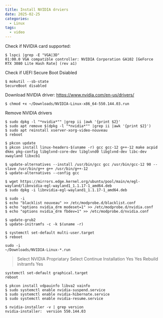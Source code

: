 ```yaml
---
title: Install NVIDIA drviers
date: 2025-02-25
categories:
  - Linux
tags:
  - video
---
```

Check if NVIDIA card supported:
```shell
$ lspci |grep -E "VGA|3D"
01:00.0 VGA compatible controller: NVIDIA Corporation GA102 [GeForce RTX 3080 Lite Hash Rate] (rev a1)
```

Check if UEFI Secure Boot Dsiabled
```shell
$ mokutil --sb-state
SecureBoot disabled
```

Download NVIDIA driver: https://www.nvidia.com/en-us/drivers/
```shell
$ chmod +x ~/Downloads/NVIDIA-Linux-x86_64-550.144.03.run
```

Remove NVIDIA drivers
```shell
$ sudo dpkg -l "*nvidia*"" |grep ii |awk '{print $2}'
$ sudo apt remove $(dpkg -l "*nvidia*"" |grep ii |awk '{print $2}')
$ sudo apt reinstall xserver-xorg-video-nouveau
$ reboot
```

```shell
$ pkcon update
$ pkcon install linux-headers-$(uname -r) gcc gcc-12 g++-12 make acpid dkms pkg-config libglvnd-core-dev libglvnd0 libglvnd-dev libc-dev xwayland libxcb1
```

```shell
$ update-alternatives --install /usr/bin/gcc gcc /usr/bin/gcc-12 90 --slave /usr/bin/g++ g++ /usr/bin/g++-12
$ update-alternatives --config gcc
```

```shell
$ wget https://mirrors.edge.kernel.org/ubuntu/pool/main/e/egl-wayland/libnvidia-egl-wayland1_1.1.17-1_amd64.deb
$ sudo dpkg -i libnvidia-egl-wayland1_1.1.17-1_amd64.deb
```

```shell
$ sudo -i
$ echo "blacklist nouveau" >> /etc/modprobe.d/blacklist.conf
$ echo "options nvidia_drm modeset=1" >> /etc/modprobe.d/nvidia.conf
$ echo "options nvidia_drm fbdev=1" >> /etc/modprobe.d/nvidia.conf
```

```shell
$ update-grub2
$ update-initramfs -c -k $(uname -r)
```

```shell
$ systemctl set-default multi-user.target
$ reboot
```

```shell
sudo -i
~/Downloads/NVIDIA-Linux-*.run
```

> Select NVIDIA Propriatary
> Select Continue Installation
> Yes
> Yes
> Rebuild initramfs
> Yes

```shell
systemctl set-default graphical.target
reboot
```

```shell
$ pkcon install vdpauinfo libva2 vainfo
$ sudo systemctl enable nvidia-suspend.service
$ sudo systemctl enable nvidia-hibernate.service
$ sudo systemctl enable nvidia-resume.service

$ nvidia-installer -v | grep version
nvidia-installer:  version 550.144.03
```
